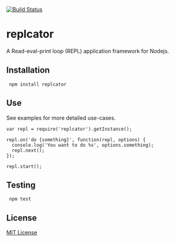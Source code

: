[![Build Status](https://travis-ci.org/mrmarbles/replcator.png)](https://travis-ci.org/mrmarbles/replcator)

replcator
=========
A Read-eval-print loop (REPL) application framework for Nodejs.

Installation
---------------
     npm install replcator

Use
---------------
See examples for more detailed use-cases.

    var repl = require('replcator').getInstance();

    repl.on('do {something}', function(repl, options) {
      console.log('You want to do %s', options.something);
      repl.next();
    });

    repl.start();

Testing
---------------
     npm test

License
-------
[MIT License](http://mrmarbles.mit-license.org/ "Mit License")